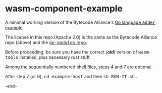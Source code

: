 # wasm-component-example

A minimal working version of the Bytecode Alliance's 
[Go language <tt>adder</tt> example](https://component-model.bytecodealliance.org/language-support/building-a-simple-component/go.html).

The license in this repo (Apache 2.0) is the same
as the Bytecode Alliance repo (above) and the
[<tt>go-modules</tt> repo](https://github.com/bytecodealliance/go-modules).

Before proceeding, be sure you have the correct <i>(<b>old</b>)</i>
version of <tt>wasm-tools</tt> installed, plus necessary rust stuff. 

Among the sequentially numbered shell files, steps 4 and 7 are optional.

After step 7 (or 6), <tt>cd example-host</tt> and then <tt>sh RUN-IT.sh</tt> .

-end-